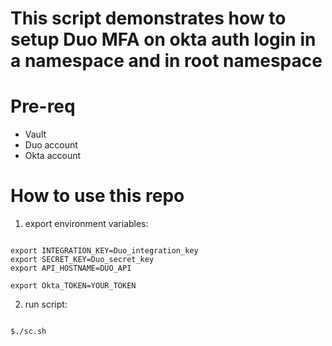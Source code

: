 # This script demonstrates how to setup Duo MFA on okta auth login in a namespace and in root namespace

# Pre-req
- Vault
- Duo account
- Okta account

# How to use this repo

1. export environment variables:

```

export INTEGRATION_KEY=Duo_integration_key
export SECRET_KEY=Duo_secret_key
export API_HOSTNAME=DUO_API

export Okta_TOKEN=YOUR_TOKEN

```

2. run script:

```

$./sc.sh

```
